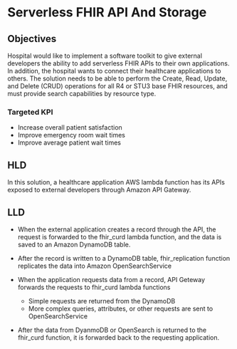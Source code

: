 # Serverless FHIR API And Storage


## Objectives

Hospital would like to implement a software toolkit to give external developers the ability to add serverless FHIR APIs to their own applications. In addition, the hospital wants to connect their healthcare applications to others. The solution needs to be able to perform the Create, Read, Update, and Delete (CRUD) operations for all R4 or STU3 base FHIR resources, and must provide search capabilities by resource type.


### Targeted KPI
- Increase overall patient satisfaction
- Improve emergency room wait times
- Improve average patient wait times

## HLD
In this solution, a healthcare application AWS lambda function has its APIs exposed to external developers through Amazon API Gateway.

## LLD

- When the external application creates a record through the API, the request is forwarded to the fhir_curd lambda function, and the data is saved to an Amazon DynamoDB table.

- After the record is written to a DynamoDB table, fhir_replication function replicates the data into Amazon OpenSearchService

- When the application requests data from a record, API Geteway forwards the requests to fhir_curd lambda functions
  - Simple requests are returned from the DynamoDB
  - More complex queries, attributes, or other requests are sent to OpenSearchService

- After the data from DyanmoDB or OpenSearch is returned to the fhir_curd function, it is forwarded back to the requesting application.

